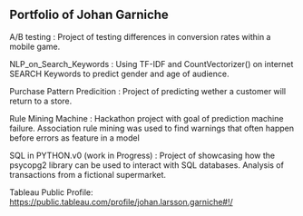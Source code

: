 ## Portfolio of Johan Garniche
 

A/B testing : Project of testing differences in conversion rates within a mobile game.

NLP_on_Search_Keywords : Using TF-IDF and CountVectorizer() on internet SEARCH Keywords to predict gender and age of audience.

Purchase Pattern Predicition : Project of predicting wether a customer will return to a store.

Rule Mining Machine : Hackathon project with goal of prediction machine failure. Association rule mining was used to                           find warnings that often happen before errors as feature in a model

SQL in PYTHON.v0 (work in Progress) : Project of showcasing how the psycopg2 library can be used to interact with SQL                                         databases. Analysis of transactions from a fictional supermarket. 


Tableau Public Profile: https://public.tableau.com/profile/johan.larsson.garniche#!/
